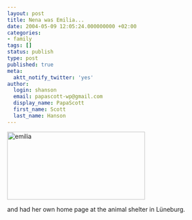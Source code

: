 ```yaml
---
layout: post
title: Nena was Emilia...
date: 2004-05-09 12:05:24.000000000 +02:00
categories:
- family
tags: []
status: publish
type: post
published: true
meta:
  aktt_notify_twitter: 'yes'
author:
  login: shanson
  email: papascott-wp@gmail.com
  display_name: PapaScott
  first_name: Scott
  last_name: Hanson
---
```

<p><a href="http://www.tierschutzverein-lueneburg.de/vermittlung.php?rubrik=Katzen" title="Emilia's Homepage at Tierschutzverein L&#252;neburg"><img src="http://www.papascott.de/wordpress/wp-content/uploads/2004/05/emilia.jpg" height="158" width="320" border="0" alt="emilia" /></a></p>
<p>and had her own home page at the animal shelter in L&#252;neburg.</p>
